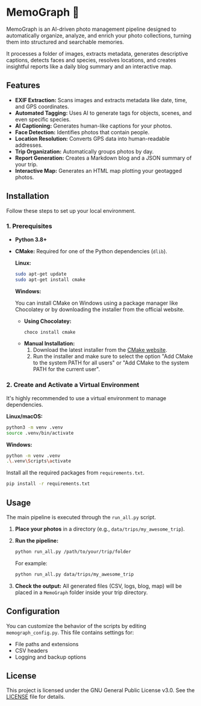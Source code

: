# MemoGraph 📸

MemoGraph is an AI-driven photo management pipeline designed to automatically organize, analyze, and enrich your photo collections, turning them into structured and searchable memories.

It processes a folder of images, extracts metadata, generates descriptive captions, detects faces and species, resolves locations, and creates insightful reports like a daily blog summary and an interactive map.

## Features

- **EXIF Extraction:** Scans images and extracts metadata like date, time, and GPS coordinates.
- **Automated Tagging:** Uses AI to generate tags for objects, scenes, and even specific species.
- **AI Captioning:** Generates human-like captions for your photos.
- **Face Detection:** Identifies photos that contain people.
- **Location Resolution:** Converts GPS data into human-readable addresses.
- **Trip Organization:** Automatically groups photos by day.
- **Report Generation:** Creates a Markdown blog and a JSON summary of your trip.
- **Interactive Map:** Generates an HTML map plotting your geotagged photos.

## Installation

Follow these steps to set up your local environment.

### 1. Prerequisites

- **Python 3.8+**
- **CMake:** Required for one of the Python dependencies (`dlib`).

  **Linux:**
  ```bash
  sudo apt-get update
  sudo apt-get install cmake
  ```

  **Windows:**

  You can install CMake on Windows using a package manager like Chocolatey or by downloading the installer from the official website.

  *   **Using Chocolatey:**
      ```bash
      choco install cmake
      ```
  *   **Manual Installation:**
      1.  Download the latest installer from the [CMake website](https://cmake.org/download/).
      2.  Run the installer and make sure to select the option "Add CMake to the system PATH for all users" or "Add CMake to the system PATH for the current user".

### 2. Create and Activate a Virtual Environment

It's highly recommended to use a virtual environment to manage dependencies.

**Linux/macOS:**
```bash
python3 -m venv .venv
source .venv/bin/activate
```

**Windows:**
```bash
python -m venv .venv
.\.venv\Scripts\activate
```

Install all the required packages from `requirements.txt`.

```bash
pip install -r requirements.txt
```

## Usage

The main pipeline is executed through the `run_all.py` script.

1.  **Place your photos** in a directory (e.g., `data/trips/my_awesome_trip`).
2.  **Run the pipeline:**

    ```bash
    python run_all.py /path/to/your/trip/folder
    ```

    For example:
    ```bash
    python run_all.py data/trips/my_awesome_trip
    ```

3.  **Check the output:** All generated files (CSV, logs, blog, map) will be placed in a `MemoGraph` folder inside your trip directory.

## Configuration

You can customize the behavior of the scripts by editing `memograph_config.py`. This file contains settings for:
- File paths and extensions
- CSV headers
- Logging and backup options


## License

This project is licensed under the GNU General Public License v3.0. See the [LICENSE](LICENSE) file for details.